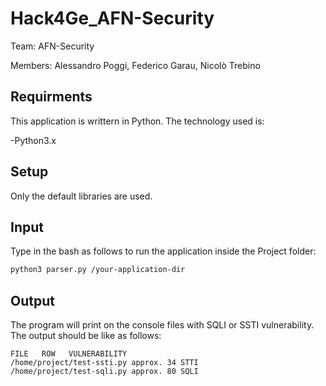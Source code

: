 # Hack4Ge_AFN-Security

Team: AFN-Security

Members: Alessandro Poggi, Federico Garau, Nicolò Trebino

## Requirments

This application is writtern in Python.
The technology used is:

-Python3.x

## Setup

Only the default libraries are used.

## Input
Type in the bash as follows to run the application inside the Project folder:
```bash
python3 parser.py /your-application-dir
```

## Output
The program will print on the console files with SQLI or SSTI vulnerability.
The output should be like as follows:
```
FILE   ROW   VULNERABILITY   
/home/project/test-ssti.py approx. 34 STTI
/home/project/test-sqli.py approx. 80 SQLI
```

